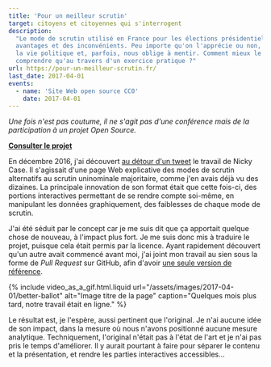 ```yaml
---
title: 'Pour un meilleur scrutin'
target: citoyens et citoyennes qui s'interrogent
description:
  "Le mode de scrutin utilisé en France pour les élections présidentielles a des
  avantages et des inconvénients. Peu importe qu'on l'apprécie ou non, il modèle
  la vie politique et, parfois, nous oblige à mentir. Comment mieux le faire
  comprendre qu'au travers d'un exercice pratique ?"
url: https://pour-un-meilleur-scrutin.fr/
last_date: 2017-04-01
events:
  - name: 'Site Web open source CC0'
    date: 2017-04-01
---
```


_Une fois n'est pas coutume, il ne s'agit pas d'une conférence mais de la
participation à un projet Open Source._

**[Consulter le projet](https://pour-un-meilleur-scrutin.fr/)**

En décembre 2016, j'ai découvert
[au détour d'un tweet](https://twitter.com/ncasenmare/status/807984252994330624)
le travail de Nicky Case. Il s'agissait d'une page Web explicative des modes de
scrutin alternatifs au scrutin uninominale majoritaire, comme j'en avais déjà vu
des dizaines. La principale innovation de son format était que cette fois-ci,
des portions interactives permettant de se rendre compte soi-même, en manipulant
les données graphiquement, des faiblesses de chaque mode de scrutin.

J'ai été séduit par le concept car je me suis dit que ça apportait quelque chose
de nouveau, à l'impact plus fort. Je me suis donc mis à traduire le projet,
puisque cela était permis par la licence. Ayant rapidement découvert qu'un autre
avait commencé avant moi, j'ai joint mon travail au sien sous la forme de
<i lang="en">Pull Request</i> sur GitHub, afin d'avoir
[une seule version de référence](https://github.com/xDEADC0DE/ballot-fr 'Code source du projet Pour Un Meilleur Scrutin').

{% include video_as_a_gif.html.liquid
url="/assets/images/2017-04-01/better-ballot"
alt="Image titre de la page"
caption="Quelques mois plus tard, notre travail était en ligne."
%}

Le résultat est, je l'espère, aussi pertinent que l'original. Je n'ai aucune
idée de son impact, dans la mesure où nous n'avons positionné aucune mesure
analytique. Techniquement, l'original n'était pas à l'état de l'art et je n'ai
pas pris le temps d'améliorer. Il y aurait pourtant à faire pour séparer le
contenu et la présentation, et rendre les parties interactives accessibles…
